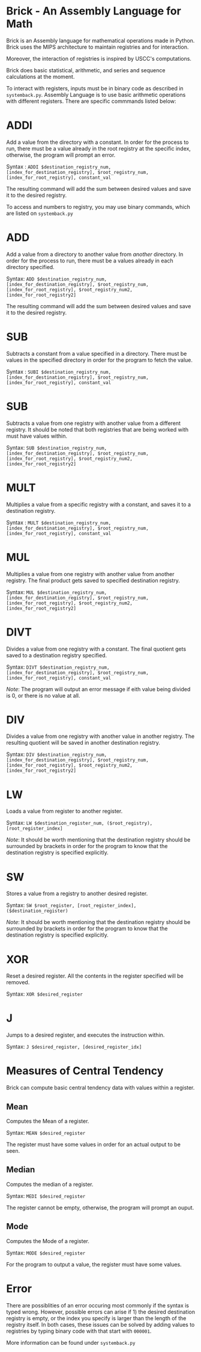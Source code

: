# Brick - An Assembly Language for Math

Brick is an Assembly language for mathematical operations made in Python. Brick uses the MIPS architecture to maintain registries and for interaction.

Moreover, the interaction of registries is inspired by USCC's computations.

Brick does basic statistical, arithmetic, and series and sequence calculations at the moment.


To interact with registers, inputs must be in binary code as described in `systemback.py`. Assembly Language is to use basic arithmetic operations with different registers. There are specific commmands listed below:

# ADDI 

Add a value from the directory with a constant. In order for the process to run, there must be a value already in the root registry at the specific index, otherwise, the program will prompt an error.

Syntax : `ADDI $destination_registry_num, [index_for_destination_registry], $root_registry_num, [index_for_root_registry], constant_val` 

The resulting command will add the sum between desired values and save it to the desired registry. 

To access and numbers to registry, you may use binary commands, which are listed on `systemback.py`

# ADD 

Add a value from a directory to another value from *another* directory. In order for the process to run, there must be a values already in each directory specified. 

Syntax: `ADD $destination_registry_num, [index_for_destination_registry], $root_registry_num, [index_for_root_registry], $root_registry_num2, [index_for_root_registry2]` 

The resulting command will add the sum between desired values and save it to the desired registry.

# SUB

Subtracts a constant from a value specified in a directory. There must be values in the specified directory in order for the program to fetch the value. 

Syntax : `SUBI $destination_registry_num, [index_for_destination_registry], $root_registry_num, [index_for_root_registry], constant_val` 

# SUB

Subtracts a value from one registry with another value from a different registry. It should be noted that both registries that are being worked with must have values within.

Syntax: `SUB $destination_registry_num, [index_for_destination_registry], $root_registry_num, [index_for_root_registry], $root_registry_num2, [index_for_root_registry2]` 

# MULT 

Multiplies a value from a specific registry with a constant, and saves it to a destination registry.

Syntax : `MULT $destination_registry_num, [index_for_destination_registry], $root_registry_num, [index_for_root_registry], constant_val` 

# MUL

Multiplies a value from one registry with another value from another registry. The final product gets saved to specified destination registry.

Syntax: `MUL $destination_registry_num, [index_for_destination_registry], $root_registry_num, [index_for_root_registry], $root_registry_num2, [index_for_root_registry2]` 

# DIVT 

Divides a value from one registry with a constant. The final quotient gets saved to a destination registry specified. 

Syntax: `DIVT $destination_registry_num, [index_for_destination_registry], $root_registry_num, [index_for_root_registry], constant_val` 

*Note*: The program will output an error message if eith value being divided is 0, or there is no value at all.

# DIV

Divides a value from one registry with another value in another registry. The resulting quotient will be saved in another destination registry.

Syntax: `DIV $destination_registry_num, [index_for_destination_registry], $root_registry_num, [index_for_root_registry], $root_registry_num2, [index_for_root_registry2]` 

# LW

Loads a value from register to another register.

Syntax: `LW $destination_register_num, ($root_registry), [root_register_index]`

*Note*: It should be worth mentioning that the destination registry should be surrounded by brackets in order for the program to know that the destination registry is specified explicitly.

# SW

Stores a value from a registry to another desired register.

Syntax: `SW $root_register, [root_register_index],($destination_register)`

*Note*: It should be worth mentioning that the destination registry should be surrounded by brackets in order for the program to know that the destination registry is specified explicitly.

# XOR

Reset a desired register. All the contents in the register specified will be removed.

Syntax: `XOR $desired_register`

# J 

Jumps to a desired register, and executes the instruction within.

Syntax: `J $desired_register, [desired_register_idx]`

# Measures of Central Tendency

Brick can compute basic central tendency data with values within a register.

## Mean

Computes the Mean of a register.

Syntax: `MEAN $desired_register`

The register must have some values in order for an actual output to be seen.

## Median

Computes the median of a register.

Syntax: `MEDI $desired_register`

The register cannot be empty, otherwise, the program will prompt an ouput.

## Mode

Computes the Mode of a register.

Syntax: `MODE $desired_register`

For the program to output a value, the register must have some values.


# Error 

There are possiblities of an error occuring most commonly if the syntax is typed wrong. However, possible errors can arise if 1) the desired destination registry is empty, or the index you specify is larger than the length of the registry itself. In both cases, these issues can be solved by adding values to registries by typing binary code with that start with `000001`. 

More information can be found under `systemback.py`





